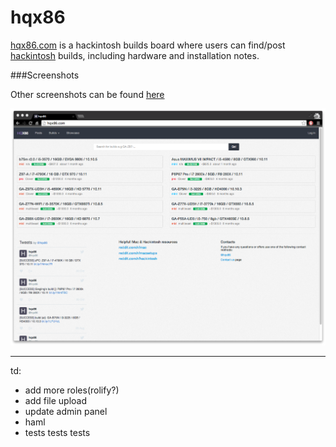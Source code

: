 # hqx86
[hqx86.com](http://hqx86.com/) is a hackintosh builds board where users can find/post [hackintosh](https://en.wikipedia.org/wiki/OSx86) builds, including hardware and installation notes.

###Screenshots

Other screenshots can be found [here](/screenshots)

![home page](screenshots/home.png)


---

td:

- add more roles(rolify?)
- add file upload
- update admin panel
- haml
- tests tests tests

